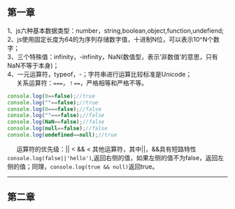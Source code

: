 ## 第一章
1、js六种基本数据类型：number，string,boolean,object,function,undefiend;  
2、js使用固定长度为64的为序列存储数字值，十进制N位，可以表示10^N个数字；  
3、三个特殊值：infinity，-infinity，NaN(数值型，表示‘非数值’的意思，只有NaN不等于本身)；  
4、一元运算符，typeof，-；字符串进行运算比较标准是Unicode；  
&ensp;&ensp;&ensp;关系运算符：`===`，`！==`，严格相等和严格不等。  
   ```js
   console.log(0==false);//true
   console.log(""==false);//true
   console.log(0===false);//false
   console.log(""===false);//false
   console.log(NaN==false);//false
   console.log(null==false);//false
   console.log(undefined==null);//true
```  
&ensp;&ensp;&ensp;运算符的优先级：|| < && < 其他运算符，其中||，&&具有短路特性`console.log(false||'hello')`,返回右侧的值，如果左侧的值不为false，返回左侧的值；同理，`console.log(true && null)`返回true。  

---
## 第二章
